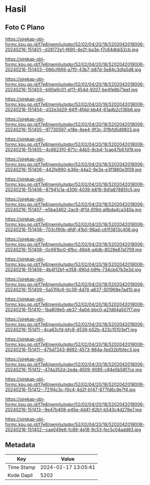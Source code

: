 # Hasil

## Foto C Plano

https://sirekap-obj-formc.kpu.go.id/f7e8/pemilu/pdpr/52/02/04/20/18/5202042018006-20240216-151401--d28172e1-f690-4e2f-ba3e-f7c64dbb52cb.jpg

https://sirekap-obj-formc.kpu.go.id/f7e8/pemilu/pdpr/52/02/04/20/18/5202042018006-20240216-151403--086cf669-a7f0-43b7-b87d-5e84c3dfa5d8.jpg

https://sirekap-obj-formc.kpu.go.id/f7e8/pemilu/pdpr/52/02/04/20/18/5202042018006-20240216-151403--b90a9c01-af11-454d-9207-be4fe8b71eef.jpg

https://sirekap-obj-formc.kpu.go.id/f7e8/pemilu/pdpr/52/02/04/20/18/5202042018006-20240216-151404--d32e3d29-84ff-4f4d-bb44-61adb2cf36b6.jpg

https://sirekap-obj-formc.kpu.go.id/f7e8/pemilu/pdpr/52/02/04/20/18/5202042018006-20240216-151405--97730597-e18e-4ee4-9f3c-31fbfd5d9803.jpg

https://sirekap-obj-formc.kpu.go.id/f7e8/pemilu/pdpr/52/02/04/20/18/5202042018006-20240216-151405--4c6623f0-871c-44b5-8cb4-1cae47b67d19.jpg

https://sirekap-obj-formc.kpu.go.id/f7e8/pemilu/pdpr/52/02/04/20/18/5202042018006-20240216-151406--442fe990-b36e-44a2-9e3e-e3f1860e3f09.jpg

https://sirekap-obj-formc.kpu.go.id/f7e8/pemilu/pdpr/52/02/04/20/18/5202042018006-20240216-151406--87941c1a-d306-4039-b816-9d1a87885fc5.jpg

https://sirekap-obj-formc.kpu.go.id/f7e8/pemilu/pdpr/52/02/04/20/18/5202042018006-20240216-151407--e5ba3462-2ac9-4f1d-819d-a9bda4ca340a.jpg

https://sirekap-obj-formc.kpu.go.id/f7e8/pemilu/pdpr/52/02/04/20/18/5202042018006-20240216-151408--703cf90b-dfdf-41b0-98ad-c61f3813c408.jpg

https://sirekap-obj-formc.kpu.go.id/f7e8/pemilu/pdpr/52/02/04/20/18/5202042018006-20240216-151408--0c661bc0-6fbc-49d4-a4db-8028e87a1709.jpg

https://sirekap-obj-formc.kpu.go.id/f7e8/pemilu/pdpr/52/02/04/20/18/5202042018006-20240216-151409--4b4f12bf-e358-490d-b9fe-734cb47b3e3d.jpg

https://sirekap-obj-formc.kpu.go.id/f7e8/pemilu/pdpr/52/02/04/20/18/5202042018006-20240216-151409--5a51f4c6-0c39-4d74-a637-301968e7ad10.jpg

https://sirekap-obj-formc.kpu.go.id/f7e8/pemilu/pdpr/52/02/04/20/18/5202042018006-20240216-151410--1ba809e5-eb37-4a0d-bbc0-a21d64a507f7.jpg

https://sirekap-obj-formc.kpu.go.id/f7e8/pemilu/pdpr/52/02/04/20/18/5202042018006-20240216-151411--4ca63cfd-bfc8-4539-b52b-423c15103ef1.jpg

https://sirekap-obj-formc.kpu.go.id/f7e8/pemilu/pdpr/52/02/04/20/18/5202042018006-20240216-151411--475d7243-8692-4573-884a-fed32bfbfec3.jpg

https://sirekap-obj-formc.kpu.go.id/f7e8/pemilu/pdpr/52/02/04/20/18/5202042018006-20240216-151412--474a352d-2eda-4509-9085-c84e5b56f7ce.jpg

https://sirekap-obj-formc.kpu.go.id/f7e8/pemilu/pdpr/52/02/04/20/18/5202042018006-20240216-151412--721f4c3c-f0c4-4d2f-b147-877fd6c9e7f4.jpg

https://sirekap-obj-formc.kpu.go.id/f7e8/pemilu/pdpr/52/02/04/20/18/5202042018006-20240216-151413--9e47b408-e45e-4d41-82b1-b543c4d278e7.jpg

https://sirekap-obj-formc.kpu.go.id/f7e8/pemilu/pdpr/52/02/04/20/18/5202042018006-20240216-151402--cae049e6-fc89-4e18-9c53-fec5c04add63.jpg


## Metadata

| Key        | Value               |
| ---------- | ------------------- |
| Time Stamp | 2024-02-17 13:05:41 |
| Kode Dapil | 5202                |



